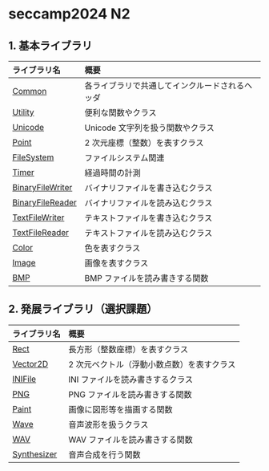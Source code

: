 # seccamp2024 N2

## 1. 基本ライブラリ

| ライブラリ名 | 概要 |
|:---|:---|
| [Common](Common.hpp) | 各ライブラリで共通してインクルードされるヘッダ |
| [Utility](Utility.hpp) | 便利な関数やクラス |
| [Unicode](Unicode.hpp) | Unicode 文字列を扱う関数やクラス |
| [Point](Point.hpp) | 2 次元座標（整数）を表すクラス |
| [FileSystem](FileSystem.hpp) | ファイルシステム関連 |
| [Timer](Timer.hpp) | 経過時間の計測 |
| [BinaryFileWriter](BinaryFileWriter.hpp) | バイナリファイルを書き込むクラス |
| [BinaryFileReader](BinaryFileReader.hpp) | バイナリファイルを読み込むクラス |
| [TextFileWriter](TextFileWriter.hpp) | テキストファイルを書き込むクラス |
| [TextFileReader](TextFileReader.hpp) | テキストファイルを読み込むクラス |
| [Color](Color.hpp) | 色を表すクラス |
| [Image](Image.hpp) | 画像を表すクラス |
| [BMP](BMP.hpp) | BMP ファイルを読み書きする関数 |

## 2. 発展ライブラリ（選択課題）

| ライブラリ名 | 概要 |
|:---|:---|
| [Rect](Rect.hpp) | 長方形（整数座標）を表すクラス |
| [Vector2D](Vector2D.hpp) | 2 次元ベクトル（浮動小数点数）を表すクラス |
| [INIFile](INIFile.hpp) | INI ファイルを読み書きするクラス |
| [PNG](PNG.hpp) | PNG ファイルを読み書きする関数 |
| [Paint](Paint.hpp) | 画像に図形等を描画する関数 |
| [Wave](Wave.hpp) | 音声波形を扱うクラス |
| [WAV](WAV.hpp) | WAV ファイルを読み書きする関数 |
| [Synthesizer](Synthesizer.hpp) | 音声合成を行う関数 |

